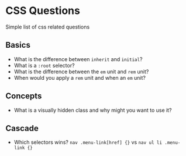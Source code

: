 # CSS Questions
Simple list of css related questions

## Basics
- What is the difference between `inherit` and `initial`?
- What is a `:root` selector?
- What is the difference between the `em` unit and `rem` unit?
- When would you apply a `rem` unit and when an `em` unit?

## Concepts
- What is a visually hidden class and why might you want to use it?

## Cascade
- Which selectors wins?
`nav .menu-link[href] {}` vs `nav ul li .menu-link {}`
